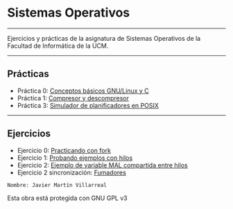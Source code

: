 <!--
Autor: Javier Martín Villarreal
-->

# Sistemas Operativos
---

Ejercicios y prácticas de la asignatura de Sistemas Operativos de la Facultad de Informática de la UCM.

---
## Prácticas

- Práctica 0: [Conceptos básicos GNU/Linux y C](/practicas/p0)
- Práctica 1: [Compresor y descompresor](/practicas/p1)
- Práctica 3: [Simulador de planificadores en POSIX](/practicas/p3)

---
## Ejercicios

- Ejercicio 0: [Practicando con fork](/ejercicios/e1-fork)
- Ejercicio 1: [Probando ejemplos con hilos](/ejercicios/e2-hilos)
- Ejercicio 2: [Ejemplo de variable MAL compartida entre hilos](/ejercicios/e3-LecturaEscritura)
- Ejercicio 2 sincronización: [Fumadores](/ejercicios/e4-sincronizacion/fumadores.c) 
~~~~
Nombre: Javier Martín Villarreal

~~~~

Esta obra está protegida con GNU GPL v3